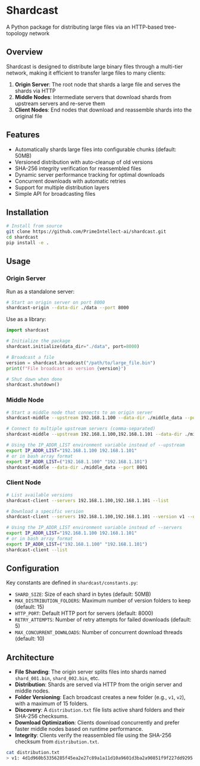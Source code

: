 # Shardcast

A Python package for distributing large files via an HTTP-based tree-topology network

## Overview

Shardcast is designed to distribute large binary files through a multi-tier network, making it efficient to transfer large files to many clients:

1. **Origin Server**: The root node that shards a large file and serves the shards via HTTP
2. **Middle Nodes**: Intermediate servers that download shards from upstream servers and re-serve them
3. **Client Nodes**: End nodes that download and reassemble shards into the original file

## Features

- Automatically shards large files into configurable chunks (default: 50MB)
- Versioned distribution with auto-cleanup of old versions
- SHA-256 integrity verification for reassembled files
- Dynamic server performance tracking for optimal downloads
- Concurrent downloads with automatic retries
- Support for multiple distribution layers
- Simple API for broadcasting files

## Installation

```bash
# Install from source
git clone https://github.com/PrimeIntellect-ai/shardcast.git
cd shardcast
pip install -e .
```

## Usage

### Origin Server

Run as a standalone server:

```bash
# Start an origin server on port 8000
shardcast-origin --data-dir ./data --port 8000
```

Use as a library:

```python
import shardcast

# Initialize the package
shardcast.initialize(data_dir="./data", port=8000)

# Broadcast a file
version = shardcast.broadcast("/path/to/large_file.bin")
print(f"File broadcast as version {version}")

# Shut down when done
shardcast.shutdown()
```

### Middle Node

```bash
# Start a middle node that connects to an origin server
shardcast-middle --upstream 192.168.1.100 --data-dir ./middle_data --port 8001

# Connect to multiple upstream servers (comma-separated)
shardcast-middle --upstream 192.168.1.100,192.168.1.101 --data-dir ./middle_data --port 8001

# Using the IP_ADDR_LIST environment variable instead of --upstream
export IP_ADDR_LIST="192.168.1.100 192.168.1.101"
# or in bash array format
export IP_ADDR_LIST=("192.168.1.100" "192.168.1.101")
shardcast-middle --data-dir ./middle_data --port 8001
```

### Client Node

```bash
# List available versions
shardcast-client --servers 192.168.1.100,192.168.1.101 --list

# Download a specific version
shardcast-client --servers 192.168.1.100,192.168.1.101 --version v1 --output-file ./downloaded_file.bin

# Using the IP_ADDR_LIST environment variable instead of --servers
export IP_ADDR_LIST="192.168.1.100 192.168.1.101"
# or in bash array format
export IP_ADDR_LIST=("192.168.1.100" "192.168.1.101")
shardcast-client --list
```

## Configuration

Key constants are defined in `shardcast/constants.py`:

- `SHARD_SIZE`: Size of each shard in bytes (default: 50MB)
- `MAX_DISTRIBUTION_FOLDERS`: Maximum number of version folders to keep (default: 15)
- `HTTP_PORT`: Default HTTP port for servers (default: 8000)
- `RETRY_ATTEMPTS`: Number of retry attempts for failed downloads (default: 5)
- `MAX_CONCURRENT_DOWNLOADS`: Number of concurrent download threads (default: 10)

## Architecture

- **File Sharding**: The origin server splits files into shards named `shard_001.bin`, `shard_002.bin`, etc.
- **Distribution**: Shards are served via HTTP from the origin server and middle nodes.
- **Folder Versioning**: Each broadcast creates a new folder (e.g., `v1`, `v2`), with a maximum of 15 folders.
- **Discovery**: A `distribution.txt` file lists active shard folders and their SHA-256 checksums.
- **Download Optimization**: Clients download concurrently and prefer faster middle nodes based on runtime performance.
- **Integrity**: Clients verify the reassembled file using the SHA-256 checksum from `distribution.txt`.

```bash
cat distribution.txt
> v1: 4d1d960b53356285f45ea2e27c89a1a11d10a9601d3ba2a90851f9f227dd9295
```